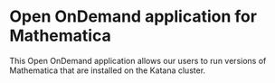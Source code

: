 # Open OnDemand application for Mathematica

This Open OnDemand application allows our users to run versions of
Mathematica that are installed on the Katana cluster.
